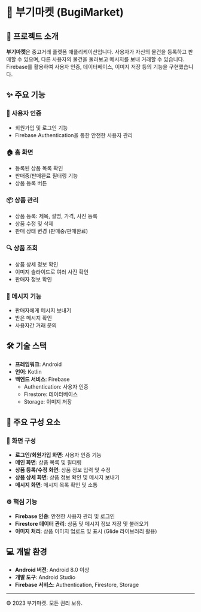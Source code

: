 # 🛒 부기마켓 (BugiMarket)

## 📱 프로젝트 소개

**부기마켓**은 중고거래 플랫폼 애플리케이션입니다. 사용자가 자신의 물건을 등록하고 판매할 수 있으며, 다른 사용자의 물건을 둘러보고 메시지를 보내 거래할 수 있습니다. Firebase를 활용하여 사용자 인증, 데이터베이스, 이미지 저장 등의 기능을 구현했습니다.

## ✨ 주요 기능

### 👤 사용자 인증
- 회원가입 및 로그인 기능
- Firebase Authentication을 통한 안전한 사용자 관리

### 🏠 홈 화면
- 등록된 상품 목록 확인
- 판매중/판매완료 필터링 기능
- 상품 등록 버튼

### 📦 상품 관리
- 상품 등록: 제목, 설명, 가격, 사진 등록
- 상품 수정 및 삭제
- 판매 상태 변경 (판매중/판매완료)

### 🔍 상품 조회
- 상품 상세 정보 확인
- 이미지 슬라이드로 여러 사진 확인
- 판매자 정보 확인

### 💬 메시지 기능
- 판매자에게 메시지 보내기
- 받은 메시지 확인
- 사용자간 거래 문의

## 🛠️ 기술 스택

- **프레임워크**: Android
- **언어**: Kotlin
- **백엔드 서비스**: Firebase
  - Authentication: 사용자 인증
  - Firestore: 데이터베이스
  - Storage: 이미지 저장

## 📂 주요 구성 요소

### 📱 화면 구성
- **로그인/회원가입 화면**: 사용자 인증 기능
- **메인 화면**: 상품 목록 및 필터링
- **상품 등록/수정 화면**: 상품 정보 입력 및 수정
- **상품 상세 화면**: 상품 정보 확인 및 메시지 보내기
- **메시지 화면**: 메시지 목록 확인 및 소통

### ⚙️ 핵심 기능
- **Firebase 인증**: 안전한 사용자 관리 및 로그인
- **Firestore 데이터 관리**: 상품 및 메시지 정보 저장 및 불러오기
- **이미지 처리**: 상품 이미지 업로드 및 표시 (Glide 라이브러리 활용)

## 💻 개발 환경

- **Android 버전**: Android 8.0 이상
- **개발 도구**: Android Studio
- **Firebase 서비스**: Authentication, Firestore, Storage

---

© 2023 부기마켓. 모든 권리 보유.